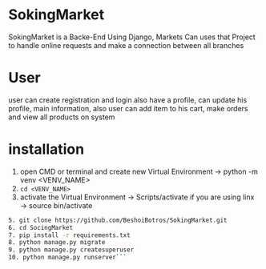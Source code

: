 # SokingMarket
SokingMarket is a Backe-End Using Django, Markets Can uses that Project to handle online requests and make a connection between all branches


# User
user can create registration and login also have a profile, can update his profile, main information,
also user can add item to his cart, make orders and view all products on system


# installation
1. open CMD or terminal and create new Virtual Environment &#8594; python -m venv <VENV_NAME>
2. ```cd <VENV_NAME> ```
3. activate the Virtual Environment &#8594; Scripts/activate if you are using linx &#8594; source bin/activate
```bash
5. git clone https://github.com/BeshoiBotros/SokingMarket.git
6. cd SocingMarket
7. pip install -r requirements.txt
8. python manage.py migrate
9. python manage.py createsuperuser
10. python manage.py runserver```

